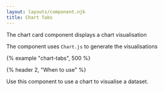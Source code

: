 ```yaml
---
layout: layouts/component.njk
title: Chart Tabs
---
```


The chart card component displays a chart visualisation

The component uses `Chart.js` to generate the visualisations

{% example "chart-tabs", 500 %}

{% header 2, "When to use" %}

Use this component to use a chart to visualise a dataset. 
